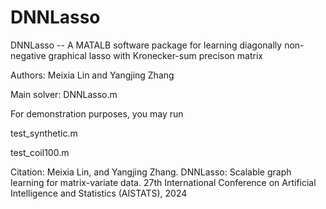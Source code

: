 # DNNLasso

DNNLasso --  A MATALB software package for learning diagonally non-negative graphical lasso with Kronecker-sum precison matrix

Authors: Meixia Lin and Yangjing Zhang

Main solver: DNNLasso.m

For demonstration purposes, you may run 

test_synthetic.m

test_coil100.m

Citation:
Meixia Lin, and Yangjing Zhang. DNNLasso: Scalable graph learning for matrix-variate data.
27th International Conference on Artificial Intelligence and Statistics (AISTATS), 2024
